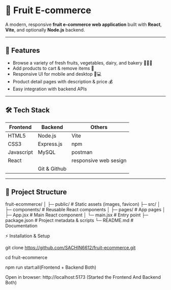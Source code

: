 # 🍉 Fruit E-commerce

A modern, responsive **fruit e-commerce web application** built with **React**, **Vite**, and optionally **Node.js** backend.

---

## 🚀 Features

- Browse a variety of fresh fruits, vegetables, dairy, and bakery 🥭🍎🍌  
- Add products to cart & remove items 🛒  
- Responsive UI for mobile and desktop 📱💻  
- Product detail pages with description & price 💰  
- Easy integration with backend APIs

---

## 🛠 Tech Stack

| Frontend        | Backend      | Others                |
|-----------------|--------------|-----------------------|
| HTML5           | Node.js      | Vite                  |
| CSS3            | Express.js   | npm                   |
| Javascript      | MySQL        | postman               |
| React           |              | responsive web sesign |
                                 | Git & Github          |
---

## 📁 Project Structure

fruit-ecommerce/
│
├─ public/ # Static assets (images, favicon)
├─ src/
│ ├─ components/ # Reusable React components
│ ├─ pages/ # App pages
│ ├─ App.jsx # Main React component
│ └─ main.jsx # Entry point
├─ package.json # Project metadata & scripts
└─ README.md # Documentation

⚡ Installation & Setup

git clone https://github.com/SACHIN6612/fruit-ecommerce.git

cd fruit-ecommerce

npm run start:all(Frontend + Backend Both)

Open in browser:
http://localhost:5173       (Started the Frontend And Backend Both)
